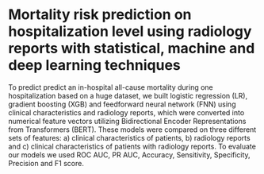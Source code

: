 # Mortality risk prediction on hospitalization level using radiology reports with statistical, machine and deep learning techniques
To predict predict an in-hospital all-cause mortality during one hospitalization based on a huge dataset, we built logistic regression (LR), gradient boosting (XGB) and feedforward neural network (FNN) using clinical characteristics and radiology reports, which were converted into numerical feature vectors utilizing Bidirectional Encoder Representations from Transformers (BERT). These models were compared on three different sets of features: a) clinical characteristics of patients, b) radiology reports and c) clinical characteristics of patients with radiology reports. To evaluate our models we used ROC AUC, PR AUC, Accuracy, Sensitivity, Specificity, Precision and F1 score.
